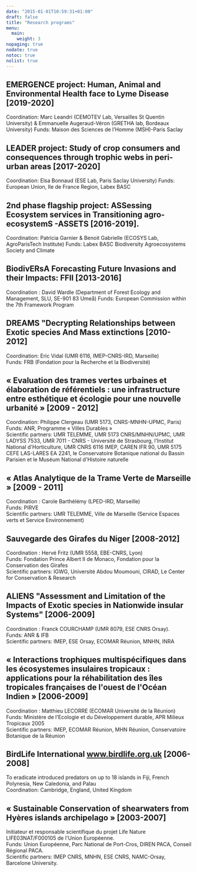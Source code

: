 ```yaml
---
date: "2015-01-01T10:59:31+01:00"
draft: false
title: "Research programs"
menu:
  main:
    weight: 3  
nopaging: true
nodate: true
notoc: true
nolist: true
---
```



## EMERGENCE project: Human, Animal and Environmental Health face to Lyme Disease [2019-2020]

Coordination: Marc Leandri (CEMOTEV Lab, Versailles St Quentin University) & Emmanuelle Augeraud-Véron (GRETHA lab, Bordeaux University)
Funds: Maison des Sciences de l’Homme (MSH)-Paris Saclay


## LEADER project: Study of crop consumers and consequences through trophic webs in peri-urban areas [2017-2020]

Coordination: Elsa Bonnaud (ESE Lab, Paris Saclay University)
Funds: European Union, Ile de France Region, Labex BASC

## 2nd phase flagship project: ASSessing Ecosystem services in Transitioning agro-ecosystemS -ASSETS [2016-2019].

Coordination: Patricia Garnier & Benoit Gabrielle (ECOSYS Lab, AgroParisTech Institute)
Funds: Labex BASC Biodiversity Agroecosystems Society and Climate

## BiodivERsA Forecasting Future Invasions and their Impacts: FFII [2013-2016]

Coordination : David Wardle (Department of Forest Ecology and Management, SLU, SE-901 83 Umeå) 
Funds: European Commission within the 7th Framework Program


##  DREAMS "Decrypting Relationships between Exotic species And Mass extinctions [2010-2012]

Coordination: Eric Vidal (UMR 6116, IMEP-CNRS-IRD, Marseille)  
Funds: FRB (Fondation pour la Recherche et la Biodiversité)


## « Evaluation des trames vertes urbaines et élaboration de référentiels : une infrastructure entre esthétique et écologie pour une nouvelle urbanité » [2009 - 2012]

Coordination: Philippe Clergeau (UMR 5173, CNRS-MNHN-UPMC, Paris)  
Funds: ANR, Programme « Villes Durables »  
Scientific partners: UMR TELEMME, UMR 5173 CNRS/MNHN/UPMC, UMR LADYSS 7533, UMR 7011 - CNRS - Université de Strasbourg, l'Institut National d'Horticulture, UMR CNRS 6116 IMEP, CAREN IFR 90, UMR 5175 CEFE LAS-LARES EA 2241, le Conservatoire Botanique national du Bassin Parisien et le Muséum National d'Histoire naturelle


## « Atlas Analytique de la Trame Verte de Marseille » [2009 - 2011]

Coordination : Carole Barthélémy (LPED-IRD, Marseille)  
Funds: PIRVE  
Scientific partners: UMR TELEMME, Ville de Marseille (Service Espaces verts et Service Environnement)


## Sauvegarde des Girafes du Niger [2008-2012]

Coordination : Hervé Fritz (UMR 5558, EBE-CNRS, Lyon)  
Funds: Fondation Prince Albert II de Monaco, Fondation pour la Conservation des Girafes  
Scientific partners: IGWG, Université Abdou Moumouni, CIRAD, Le Center for Conservation & Research


##  ALIENS "Assessment and Limitation of the Impacts of Exotic species in Nationwide insular Systems" [2006-2009]

Coordination : Franck COURCHAMP (UMR 8079, ESE CNRS Orsay).  
Funds: ANR & IFB  
Scientific partners: IMEP, ESE Orsay, ECOMAR Réunion, MNHN, INRA


##  « Interactions trophiques multispécifiques dans les écosystemes insulaires tropicaux : applications pour la réhabilitation des îles tropicales françaises de l'ouest de l'Océan Indien » [2006-2009]

Coordination : Matthieu LECORRE (ECOMAR Université de la Réunion)  
Funds: Ministère de l'Ecologie et du Développement durable, APR Milieux Tropicaux 2005  
Scientific partners: IMEP, ECOMAR Réunion, MHN Réunion, Conservatoire Botanique de la Réunion


## BirdLife International www.birdlife.org.uk [2006-2008]

To eradicate introduced predators on up to 18 islands in Fiji, French Polynesia, New Caledonia, and Palau  
Coordination: Cambridge, England, United Kingdom


##  « Sustainable Conservation of shearwaters from Hyères islands archipelago » [2003-2007]

Initiateur et responsable scientifique du projet Life Nature LIFE03NAT/F000105 de l'Union Européenne.  
Funds: Union Européenne, Parc National de Port-Cros, DIREN PACA, Conseil Régional PACA.  
Scientific partners: IMEP CNRS, MNHN, ESE CNRS, NAMC-Orsay, Barcelone University.